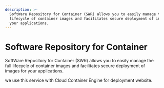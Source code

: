 ```yaml
---
description: >-
  SoftWare Repository for Container (SWR) allows you to easily manage the full
  lifecycle of container images and facilitates secure deployment of images for
  your applications.
---
```


# Software Repository for Container

SoftWare Repository for Container (SWR) allows you to easily manage the full lifecycle of container images and facilitates secure deployment of images for your applications.

we use this service with Cloud Container Engine for deployment website.
